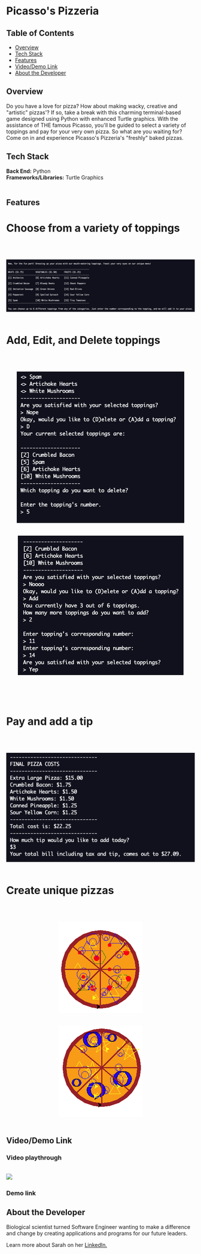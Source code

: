 # Picasso's Pizzeria

## Table of Contents

- [Overview](#overview)
- [Tech Stack](#tech-stack)
- [Features](#features)
- [Video/Demo Link](#video-demo)
- [About the Developer](#developer)

## <a name="overview"></a>Overview

Do you have a love for pizza? How about making wacky, creative and "artistic" pizzas'? If so, take a break with this charming terminal-based game designed using Python with enhanced Turtle graphics. With the assistance of THE famous Picasso, you'll be guided to select a variety of toppings and pay for your very own pizza. So what are you waiting for? Come on in and experience Picasso's Pizzeria's "freshly" baked pizzas.

## <a name="tech-stack"></a>Tech Stack

**Back End:** Python<br>
**Frameworks/Libraries:** Turtle Graphics<br>
<br/>

## <a name="features"></a>Features

# Choose from a variety of toppings

<br><br>

<p align="center">
<img src="/static/img/toppings-menu.png">
<br/><br/>
 </p>

# Add, Edit, and Delete toppings

<br><br>

<p align="center">
<img src="/static/img/delete-toppings.png">
<br/><br/>
 </p>

 <p align="center">
<img src="/static/img/add-toppings.png">
<br/><br/>
 </p>

<br><br>

# Pay and add a tip

<br><br>

<p align="center">
<img src="/static/img/checkout.png">
<br><br>
 </p>

# Create unique pizzas

<br><br>

<p align="center">
<img src="/static/img/pizza-1.png">
<br><br>
 </p>

 <p align="center">
<img src="/static/img/pizza-2.png">
<br><br>
 </p>

## <a name="video-demo"></a> Video/Demo Link

### Video playthrough

<br>
<img src = "https://media.giphy.com/media/1wv6lXQUGQ6y0LRbKl/giphy.gif">
<br>

### Demo link

<a href = "https://repl.it/@sw135/Project-Pizza#main.py">
 
## <a name="developer"></a>About the Developer

Biological scientist turned Software Engineer wanting to make a difference and change by creating applications and programs for our future leaders.

Learn more about Sarah on her <a href="https://www.linkedin.com/in/wong-s" target="_blank">LinkedIn.</a>

